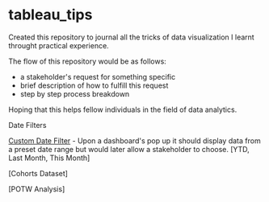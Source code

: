 # tableau_tips
Created this repository to journal all the tricks of data visualization I learnt throught practical experience. 

The flow of this repository would be as follows:
  - a stakeholder's request for something specific
  - brief description of how to fulfill this request
  - step by step process breakdown

Hoping that this helps fellow individuals in the field of data analytics. 

Date Filters 

[Custom Date Filter](https://github.com/fpfun/tableau_tips/blob/main/Custom_Date_Filter) - Upon a dashboard's pop up it should display data from a preset date range but would later allow a stakeholder to choose.
[YTD, Last Month, This Month]


[Cohorts Dataset]

[POTW Analysis]



